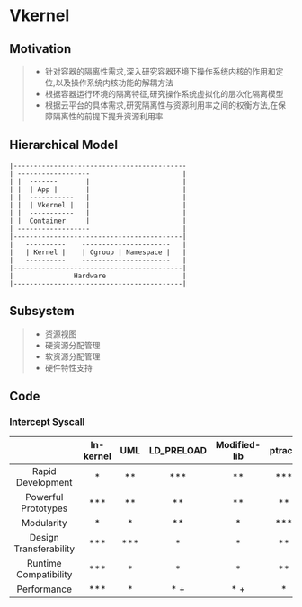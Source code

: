 # Vkernel

## Motivation

> * 针对容器的隔离性需求,深入研究容器环境下操作系统内核的作用和定位,以及操作系统内核功能的解耦方法
> * 根据容器运行环境的隔离特征,研究操作系统虚拟化的层次化隔离模型
> * 根据云平台的具体需求,研究隔离性与资源利用率之间的权衡方法,在保障隔离性的前提下提升资源利用率

## Hierarchical Model

```
|-------------------------------------------
| ------------------                       |
| |  -------       |                       |
| |  | App |       |                       |
| |  -----------   |                       |
| |  | Vkernel |   |                       |
| |  -----------   |                       |
| |  Container     |                       |
| ------------------                       |
|------------------------------------------|
|   ----------    ----------------------   |
|   | Kernel |    | Cgroup | Namespace |   |
|   ----------    ----------------------   |
|------------------------------------------|
|               Hardware                   |
|------------------------------------------|
```

## Subsystem

> * 资源视图
> * 硬资源分配管理
> * 软资源分配管理
> * 硬件特性支持

## Code

### Intercept Syscall
|                        | In-kernel | UML | LD_PRELOAD | Modified-lib | ptrace |	
| :---:					 | :---:     | :-: | :---:      | :---:        | :---:  |
| Rapid Development      | *         | **  | ***        | **           | ***    |
| Powerful Prototypes    | ***       | **  | **         | **           | **     |
| Modularity             | *         | *   | **         | *            | ***    |
| Design Transferability | ***       | *** | *          | *            | **     |
| Runtime Compatibility  | ***       | *   | *          | *            | **     |
| Performance            | ***       | *   | * +        | * +          | *      |


